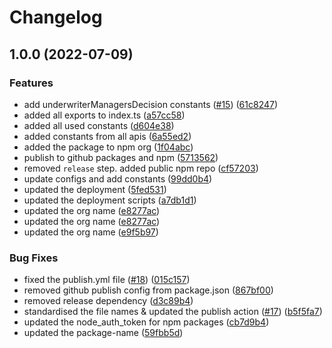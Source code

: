 # Changelog

## 1.0.0 (2022-07-09)


### Features

* add underwriterManagersDecision constants ([#15](https://github.com/UK-Export-Finance/dtfs-constants/issues/15)) ([61c8247](https://github.com/UK-Export-Finance/dtfs-constants/commit/61c82473f6dfe96fa1fa4a06d05d14f7073c715e))
* added all exports to index.ts ([a57cc58](https://github.com/UK-Export-Finance/dtfs-constants/commit/a57cc583bff26a747935d2e960988f4e046b5ebf))
* added all used constants ([d604e38](https://github.com/UK-Export-Finance/dtfs-constants/commit/d604e38e5075e078ef5ef72826f45c5b55621479))
* added constants from all apis ([6a55ed2](https://github.com/UK-Export-Finance/dtfs-constants/commit/6a55ed23feb2ad4d9991b983c32dcc4ff9cc6b56))
* added the package to npm org ([1f04abc](https://github.com/UK-Export-Finance/dtfs-constants/commit/1f04abc15fdaa7f4e52ae9417ea15c70a0ddb202))
* publish to github packages and npm ([5713562](https://github.com/UK-Export-Finance/dtfs-constants/commit/571356266a3b8d2c56cb13f6ca44092f769b0c90))
* removed `release` step. added public npm repo ([cf57203](https://github.com/UK-Export-Finance/dtfs-constants/commit/cf572035e94bea2a91bef78e102301b6d40d9471))
* update configs and add constants ([99dd0b4](https://github.com/UK-Export-Finance/dtfs-constants/commit/99dd0b4fe9960be08d511858736f10c4d46c51c7))
* updated the deployment ([5fed531](https://github.com/UK-Export-Finance/dtfs-constants/commit/5fed5317cdacd57ce051c279d6ecf0ff58f25304))
* updated the deployment scripts ([a7db1d1](https://github.com/UK-Export-Finance/dtfs-constants/commit/a7db1d150b3ba8715ca2a8686e00841101df5879))
* updated the org name ([e8277ac](https://github.com/UK-Export-Finance/dtfs-constants/commit/e8277ace9a08192ed95e3e02116fdde40fdce7f0))
* updated the org name ([e8277ac](https://github.com/UK-Export-Finance/dtfs-constants/commit/e8277ace9a08192ed95e3e02116fdde40fdce7f0))
* updated the org name ([e9f5b97](https://github.com/UK-Export-Finance/dtfs-constants/commit/e9f5b97d1e038bb7d145ddb66866ad0562b19735))


### Bug Fixes

* fixed the publish.yml file ([#18](https://github.com/UK-Export-Finance/dtfs-constants/issues/18)) ([015c157](https://github.com/UK-Export-Finance/dtfs-constants/commit/015c157463c096f057b377c16532c17348dc029a))
* removed github publish config from package.json ([867bf00](https://github.com/UK-Export-Finance/dtfs-constants/commit/867bf00b9b60b74c0dfca442938d4991d1a5baeb))
* removed release dependency ([d3c89b4](https://github.com/UK-Export-Finance/dtfs-constants/commit/d3c89b48206160a61c8d3dcdb009aae14ba842a6))
* standardised the file names & updated the publish action ([#17](https://github.com/UK-Export-Finance/dtfs-constants/issues/17)) ([b5f5fa7](https://github.com/UK-Export-Finance/dtfs-constants/commit/b5f5fa79b9de5f4b8b444fee6692e829e08577f6))
* updated the node_auth_token for npm packages ([cb7d9b4](https://github.com/UK-Export-Finance/dtfs-constants/commit/cb7d9b46ea8e6d7264b4b4b976cc486c7a7db97d))
* updated the package-name ([59fbb5d](https://github.com/UK-Export-Finance/dtfs-constants/commit/59fbb5da94ba572cb2d21f6c173911a5e98e92c8))
